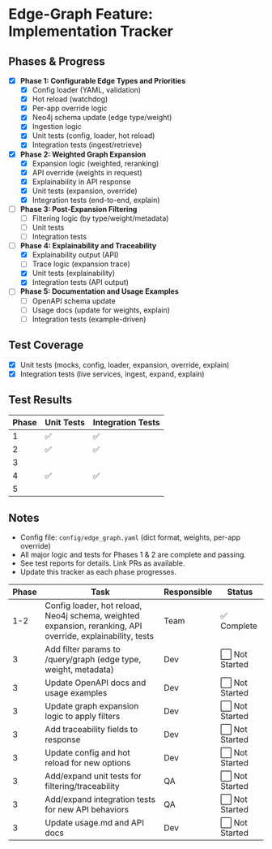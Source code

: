 # Edge-Graph Feature: Implementation Tracker

## Phases & Progress

- [x] **Phase 1: Configurable Edge Types and Priorities**
  - [x] Config loader (YAML, validation)
  - [x] Hot reload (watchdog)
  - [x] Per-app override logic
  - [x] Neo4j schema update (edge type/weight)
  - [x] Ingestion logic
  - [x] Unit tests (config, loader, hot reload)
  - [x] Integration tests (ingest/retrieve)
- [x] **Phase 2: Weighted Graph Expansion**
  - [x] Expansion logic (weighted, reranking)
  - [x] API override (weights in request)
  - [x] Explainability in API response
  - [x] Unit tests (expansion, override)
  - [x] Integration tests (end-to-end, explain)
- [ ] **Phase 3: Post-Expansion Filtering**
  - [ ] Filtering logic (by type/weight/metadata)
  - [ ] Unit tests
  - [ ] Integration tests
- [ ] **Phase 4: Explainability and Traceability**
  - [x] Explainability output (API)
  - [ ] Trace logic (expansion trace)
  - [x] Unit tests (explainability)
  - [x] Integration tests (API output)
- [ ] **Phase 5: Documentation and Usage Examples**
  - [ ] OpenAPI schema update
  - [ ] Usage docs (update for weights, explain)
  - [ ] Integration tests (example-driven)

## Test Coverage
- [x] Unit tests (mocks, config, loader, expansion, override, explain)
- [x] Integration tests (live services, ingest, expand, explain)

## Test Results
| Phase | Unit Tests | Integration Tests |
|-------|------------|------------------|
| 1     |    ✅      |        ✅        |
| 2     |    ✅      |        ✅        |
| 3     |            |                  |
| 4     |    ✅      |        ✅        |
| 5     |            |                  |

## Notes
- Config file: `config/edge_graph.yaml` (dict format, weights, per-app override)
- All major logic and tests for Phases 1 & 2 are complete and passing.
- See test reports for details. Link PRs as available.
- Update this tracker as each phase progresses.

| Phase | Task | Responsible | Status |
|-------|------|-------------|--------|
| 1-2   | Config loader, hot reload, Neo4j schema, weighted expansion, reranking, API override, explainability, tests | Team | ✅ Complete |
| 3     | Add filter params to /query/graph (edge type, weight, metadata) | Dev | ⬜ Not Started |
| 3     | Update OpenAPI docs and usage examples | Dev | ⬜ Not Started |
| 3     | Update graph expansion logic to apply filters | Dev | ⬜ Not Started |
| 3     | Add traceability fields to response | Dev | ⬜ Not Started |
| 3     | Update config and hot reload for new options | Dev | ⬜ Not Started |
| 3     | Add/expand unit tests for filtering/traceability | QA | ⬜ Not Started |
| 3     | Add/expand integration tests for new API behaviors | QA | ⬜ Not Started |
| 3     | Update usage.md and API docs | Dev | ⬜ Not Started | 